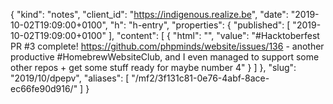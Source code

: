 {
  "kind": "notes",
  "client_id": "https://indigenous.realize.be",
  "date": "2019-10-02T19:09:00+0100",
  "h": "h-entry",
  "properties": {
    "published": [
      "2019-10-02T19:09:00+0100"
    ],
    "content": [
      {
        "html": "",
        "value": "#Hacktoberfest PR #3 complete! https://github.com/phpminds/website/issues/136 - another productive #HomebrewWebsiteClub, and I even managed to support some other repos + get some stuff ready for maybe number 4"
      }
    ]
  },
  "slug": "2019/10/dpepv",
  "aliases": [
    "/mf2/3f131c81-0e76-4abf-8ace-ec66fe90d916/"
  ]
}

